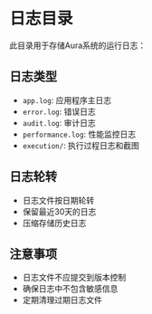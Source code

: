 # 日志目录

此目录用于存储Aura系统的运行日志：

## 日志类型
- `app.log`: 应用程序主日志
- `error.log`: 错误日志
- `audit.log`: 审计日志
- `performance.log`: 性能监控日志
- `execution/`: 执行过程日志和截图

## 日志轮转
- 日志文件按日期轮转
- 保留最近30天的日志
- 压缩存储历史日志

## 注意事项
- 日志文件不应提交到版本控制
- 确保日志中不包含敏感信息
- 定期清理过期日志文件
